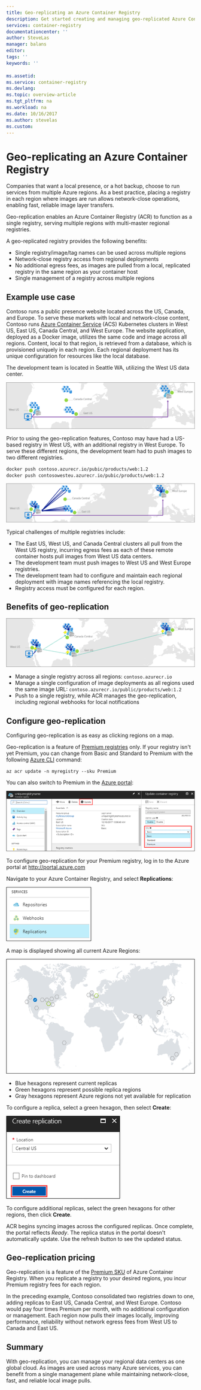 ```yaml
---
title: Geo-replicating an Azure Container Registry
description: Get started creating and managing geo-replicated Azure Container Registries.
services: container-registry
documentationcenter: ''
author: SteveLas
manager: balans
editor:
tags: ''
keywords: ''

ms.assetid:
ms.service: container-registry
ms.devlang:
ms.topic: overview-article
ms.tgt_pltfrm: na
ms.workload: na
ms.date: 10/16/2017
ms.author: stevelas
ms.custom:
---
```

# Geo-replicating an Azure Container Registry

Companies that want a local presence, or a hot backup, choose to run services from multiple Azure regions. As a best practice, placing a registry in each region where images are run allows network-close operations, enabling fast, reliable image layer transfers.

Geo-replication enables an Azure Container Registry (ACR) to function as a single registry, serving multiple regions with multi-master regional registries.

A geo-replicated registry provides the following benefits:

* Single registry/image/tag names can be used across multiple regions
* Network-close registry access from regional deployments
* No additional egress fees, as images are pulled from a local, replicated registry in the same region as your container host
* Single management of a registry across multiple regions

## Example use case
Contoso runs a public presence website located across the US, Canada, and Europe. To serve these markets with local and network-close content, Contoso runs [Azure Container Service](/azure/container-service/kubernetes/) (ACS) Kubernetes clusters in West US, East US, Canada Central, and West Europe. The website application, deployed as a Docker image, utilizes the same code and image across all regions. Content, local to that region, is retrieved from a database, which is provisioned uniquely in each region. Each regional deployment has its unique configuration for resources like the local database.

The development team is located in Seattle WA, utilizing the West US data center.

![Pushing to multiple registries](media/container-registry-geo-replication/before-geo-replicate.png)

Prior to using the geo-replication features, Contoso may have had a US-based registry in West US, with an additional registry in West Europe. To serve these different regions, the development team had to push images to two different registries.

```bash
docker push contoso.azurecr.io/pubic/products/web:1.2
docker push contosowesteu.azurecr.io/pubic/products/web:1.2
```
![Pulling from multiple registries](media/container-registry-geo-replication/before-geo-replicate-pull.png)

Typical challenges of multiple registries include:

* The East US, West US, and Canada Central clusters all pull from the West US registry, incurring egress fees as each of these remote container hosts pull images from West US data centers.
* The development team must push images to West US and West Europe registries.
* The development team had to configure and maintain each regional deployment with image names referencing the local registry.
* Registry access must be configured for each region.

## Benefits of geo-replication

![Pulling from multiple registries](media/container-registry-geo-replication/after-geo-replicate-pull.png)

* Manage a single registry across all regions: `contoso.azurecr.io`
* Manage a single configuration of image deployments as all regions used the same image URL: `contoso.azurecr.io/public/products/web:1.2`
* Push to a single registry, while ACR manages the geo-replication, including regional webhooks for local notifications

## Configure geo-replication
Configuring geo-replication is as easy as clicking regions on a map.

Geo-replication is a feature of [Premium registries](container-registry-skus.md) only. If your registry isn't yet Premium, you can change from Basic and Standard to Premium with the following [Azure CLI](/cli/azure/install-azure-cli) command:

```azurecli-interactive
az acr update -n myregistry --sku Premium
```

You can also switch to Premium in the [Azure portal](https://portal.azure.com):

![SKU Update](media/container-registry-skus/update-registry-sku.png)
>

To configure geo-replication for your Premium registry, log in to the Azure portal at http://portal.azure.com

Navigate to your Azure Container Registry, and select **Replications**:

![Replications in the Azure portal Container registry UI](media/container-registry-geo-replication/registry-services.png)

A map is displayed showing all current Azure Regions:

 ![Region map in the Azure portal](media/container-registry-geo-replication/registry-geo-map.png)

* Blue hexagons represent current replicas
* Green hexagons represent possible replica regions
* Gray hexagons represent Azure regions not yet available for replication

To configure a replica, select a green hexagon, then select **Create**:

 ![Create replication UI in the Azure portal](media/container-registry-geo-replication/create-replication.png)

To configure additional replicas, select the green hexagons for other regions, then click **Create**.

ACR begins syncing images across the configured replicas. Once complete, the portal reflects *Ready*. The replica status in the portal doesn't automatically update. Use the refresh button to see the updated status.

## Geo-replication pricing

Geo-replication is a feature of the [Premium SKU](container-registry-skus.md#premium) of Azure Container Registry. When you replicate a registry to your desired regions, you incur Premium registry fees for each region.

In the preceding example, Contoso consolidated two registries down to one, adding replicas to East US, Canada Central, and West Europe. Contoso would pay four times Premium per month, with no additional configuration or management. Each region now pulls their images locally, improving performance, reliability without network egress fees from West US to Canada and East US.

## Summary

With geo-replication, you can manage your regional data centers as one global cloud. As images are used across many Azure services, you can benefit from a single management plane while maintaining network-close, fast, and reliable local image pulls.
